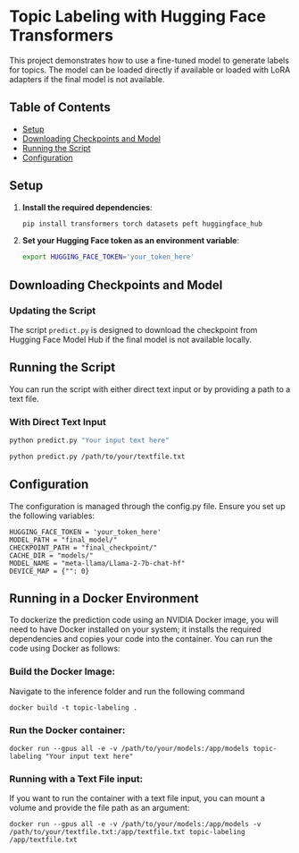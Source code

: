 # Topic Labeling with Hugging Face Transformers

This project demonstrates how to use a fine-tuned model to generate labels for topics. The model can be loaded directly if available or loaded with LoRA adapters if the final model is not available.

## Table of Contents

- [Setup](#setup)
- [Downloading Checkpoints and Model](#downloading-checkpoints-and-model)
- [Running the Script](#running-the-script)
- [Configuration](#configuration)

## Setup

1. **Install the required dependencies**:
    ```sh
    pip install transformers torch datasets peft huggingface_hub
    ```

2. **Set your Hugging Face token as an environment variable**:
    ```sh
    export HUGGING_FACE_TOKEN='your_token_here'
    ```

## Downloading Checkpoints and Model

### Updating the Script

The script `predict.py` is designed to download the checkpoint from Hugging Face Model Hub if the final model is not available locally.

## Running the Script

You can run the script with either direct text input or by providing a path to a text file.

### With Direct Text Input

```sh
python predict.py "Your input text here"

python predict.py /path/to/your/textfile.txt
```

## Configuration

The configuration is managed through the config.py file. Ensure you set up the following variables:

```
HUGGING_FACE_TOKEN = 'your_token_here'
MODEL_PATH = "final_model/"
CHECKPOINT_PATH = "final_checkpoint/"
CACHE_DIR = "models/"
MODEL_NAME = "meta-llama/Llama-2-7b-chat-hf"
DEVICE_MAP = {"": 0}
```

## Running in a Docker Environment

To dockerize the prediction code using an NVIDIA Docker image, you will need to have Docker installed on your system; it installs the required dependencies and copies your code into the container. You can run the code using Docker as follows:

### Build the Docker Image:
Navigate to the inference folder and run the following command
```
docker build -t topic-labeling .
```

### Run the Docker container:
```
docker run --gpus all -e -v /path/to/your/models:/app/models topic-labeling "Your input text here"

```

### Running with a Text File input:
If you want to run the container with a text file input, you can mount a volume and provide the file path as an argument:
```
docker run --gpus all -e -v /path/to/your/models:/app/models -v /path/to/your/textfile.txt:/app/textfile.txt topic-labeling /app/textfile.txt
```